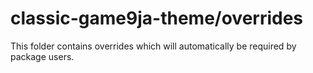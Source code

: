 # classic-game9ja-theme/overrides

This folder contains overrides which will automatically be required by package users.
